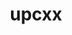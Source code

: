 ---
title: "upcxx"
layout: cache
categories: [package, develop-2023-05-14]
meta: {"versions": ["2023.3.0"], "compilers": ["gcc@=11.1.0", "oneapi@=2023.0.0"], "oss": ["ubuntu20.04"], "platforms": ["linux"], "targets": ["ppc64le", "x86_64", "x86_64_v3"], "stacks": ["e4s", "e4s-oneapi", "e4s-power", "root"], "num_specs": 4, "num_specs_by_stack": {"e4s-power": 1, "root": 4, "e4s": 2, "e4s-oneapi": 1}}
spec_details: [{"hash": "ties6hhrpd6vl3id4wm72s4bagucl24z", "compiler": "gcc@=11.1.0", "versions": ["2023.3.0"], "os": "ubuntu20.04", "platform": "linux", "target": "ppc64le", "variants": ["build_system=generic", "cross=none", "~cuda", "~gasnet", "~level_zero", "+mpi", "~rocm"], "stacks": ["e4s-power", "root"], "size": "-", "tarball": "https://binaries.spack.io/releases/develop-2023-05-14/build_cache/linux-ubuntu20.04-ppc64le/gcc-11.1.0/upcxx-2023.3.0/linux-ubuntu20.04-ppc64le-gcc-11.1.0-upcxx-2023.3.0-ties6hhrpd6vl3id4wm72s4bagucl24z.spack"}, {"hash": "jvevlcvcgfq6w2qy7eq7mqf3ndww3gf6", "compiler": "gcc@=11.1.0", "versions": ["2023.3.0"], "os": "ubuntu20.04", "platform": "linux", "target": "x86_64_v3", "variants": ["build_system=generic", "cross=none", "~cuda", "~gasnet", "~level_zero", "+mpi", "~rocm"], "stacks": ["e4s", "root"], "size": "-", "tarball": "https://binaries.spack.io/releases/develop-2023-05-14/build_cache/linux-ubuntu20.04-x86_64_v3/gcc-11.1.0/upcxx-2023.3.0/linux-ubuntu20.04-x86_64_v3-gcc-11.1.0-upcxx-2023.3.0-jvevlcvcgfq6w2qy7eq7mqf3ndww3gf6.spack"}, {"hash": "aab5uynn5n3hqbeebvn5i4kszaoa2xw6", "compiler": "oneapi@=2023.0.0", "versions": ["2023.3.0"], "os": "ubuntu20.04", "platform": "linux", "target": "x86_64", "variants": ["build_system=generic", "cross=none", "~cuda", "~gasnet", "~level_zero", "+mpi", "~rocm"], "stacks": ["root", "e4s-oneapi"], "size": "-", "tarball": "https://binaries.spack.io/releases/develop-2023-05-14/build_cache/linux-ubuntu20.04-x86_64/oneapi-2023.0.0/upcxx-2023.3.0/linux-ubuntu20.04-x86_64-oneapi-2023.0.0-upcxx-2023.3.0-aab5uynn5n3hqbeebvn5i4kszaoa2xw6.spack"}, {"hash": "r5z27skttldsaw5pitoy4ior27i6t6ye", "compiler": "gcc@=11.1.0", "versions": ["2023.3.0"], "os": "ubuntu20.04", "platform": "linux", "target": "x86_64_v3", "variants": ["amdgpu_target=gfx90a", "build_system=generic", "cross=none", "~cuda", "~gasnet", "~level_zero", "+mpi", "+rocm"], "stacks": ["e4s", "root"], "size": "-", "tarball": "https://binaries.spack.io/releases/develop-2023-05-14/build_cache/linux-ubuntu20.04-x86_64_v3/gcc-11.1.0/upcxx-2023.3.0/linux-ubuntu20.04-x86_64_v3-gcc-11.1.0-upcxx-2023.3.0-r5z27skttldsaw5pitoy4ior27i6t6ye.spack"}]
---